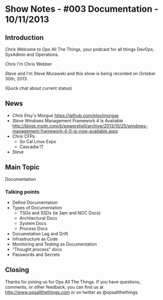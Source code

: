 Show Notes - #003 Documentation - 10/11/2013
===========================

Introduction
------------
*Chris* Welcome to Ops All The Things, your podcast for all things DevOps, SysAdmin and Operations. 

*Chris* I'm Chris Webber

*Steve* and I'm Steve Murawski and this show is being recorded on October 30th, 2013.

(Quick chat about current status)

News
----
- *Chris* Etsy's Morgue <https://github.com/etsy/morgue>
- *Steve* Windows Management Framework 4 Is Available <http://blogs.msdn.com/b/powershell/archive/2013/10/25/windows-management-framework-4-0-is-now-available.aspx>
- *Chris* CFPs 
  - So Cal Linux Expo
  - Cascadia IT
- *Steve* 

Main Topic
----------

Documentation

### Talking points
* Define Documentation
* Types of Documentation
  * TSGs and SSDs (ie 3am and NOC Docs)
  * Architectural Docs
  * System Docs
  * Process Docs
* Documetation Lag and Drift
* Infrastructure as Code
* Monitoring and Testing as Documentation
* "Thought process" docs
* Passwords and Secrets

Closing
-------
Thanks for joining us for Ops All The Things.  If you have questions, comments, or other feedback, you can find us at <http://www.opsallthethings.com> or on twitter as @opsallthethings.
